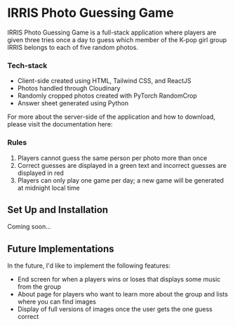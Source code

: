 # IRRIS Photo Guessing Game

IRRIS Photo Guessing Game is a full-stack application where players are given three tries once a day to guess which member of the K-pop girl group IRRIS belongs to each of five random photos.

### Tech-stack
- Client-side created using HTML, Tailwind CSS, and ReactJS
- Photos handled through Cloudinary
- Randomly cropped photos created with PyTorch RandomCrop
- Answer sheet generated using Python

For more about the server-side of the application and how to download, please visit the documentation here: 

### Rules
1. Players cannot guess the same person per photo more than once
2. Correct guesses are displayed in a green text and incorrect guesses are displayed in red
3. Players can only play one game per day; a new game will be generated at midnight local time

## Set Up and Installation

Coming soon...


## Future Implementations

In the future, I'd like to implement the following features:
- End screen for when a players wins or loses that displays some music from the group
- About page for players who want to learn more about the group and lists where you can find images
- Display of full versions of images once the user gets the one guess correct